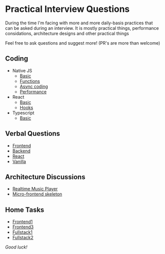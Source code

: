 # Practical Interview Questions

During the time I'm facing with more and more daily-basis practices that can be asked during an interview. 
It is mostly practical things, performance considations, architecture designs and other practical things

Feel free to ask questions and suggest more! (PR's are more than welcome)

## Coding
        
* Native JS
  * [Basic](code/src/basic.js)
  * [Functions](code/src/functions.js)
  * [Async coding](code/src/async.js)
  * [Performance](code/src/performance.js)
* React
  * [Basic](code/src/react/basic.tsx)
  * [Hooks](code/src/react/hooks.tsx)
* Typescript
  * [Basic](code/src/typescript/generics.ts)

## Verbal Questions

* [Frontend](verbal/frontend.md)
* [Backend](verbal/backend.md)
* [React](verbal/react.md)
* [Vanilla](verbal/vanilla.md)

## Architecture Discussions

* [Realtime Music Player](architecture/realtimeMusicPlayer.md)
* [Micro-frontend skeleton](architecture/microFrontendSkeleton.md)

## Home Tasks

* [Frontend1](exams/frontend1/README.md)
* [Frontend3](exams/frontend2/README.md)
* [Fullstack1](exams/fullstack1/README.md)
* [Fullstack2](exams/fullstack2/README.md)

_Good luck!_

    
        
    
    
    

    
